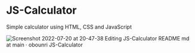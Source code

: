# JS-Calculator
Simple calculator using HTML, CSS and JavaScript    

  ![Screenshot 2022-07-20 at 20-47-38 Editing JS-Calculator README md at main · obounri JS-Calculator](https://user-images.githubusercontent.com/16053399/180068879-39c89f06-f781-4017-92e3-f68bbac6f242.png)

